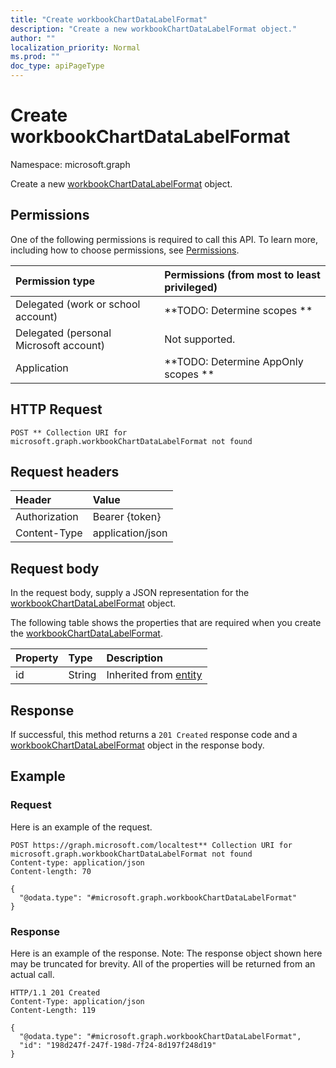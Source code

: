 ```yaml
---
title: "Create workbookChartDataLabelFormat"
description: "Create a new workbookChartDataLabelFormat object."
author: ""
localization_priority: Normal
ms.prod: ""
doc_type: apiPageType
---
```


# Create workbookChartDataLabelFormat

Namespace: microsoft.graph

Create a new [workbookChartDataLabelFormat](../resources/workbookchartdatalabelformat.md) object.

## Permissions
One of the following permissions is required to call this API. To learn more, including how to choose permissions, see [Permissions](/concepts/permissions-reference.md).

|Permission type|Permissions (from most to least privileged)|
|:---|:---|
|Delegated (work or school account)|**TODO: Determine scopes **|
|Delegated (personal Microsoft account)|Not supported.|
|Application|**TODO: Determine AppOnly scopes **|

## HTTP Request
<!-- {
  "blockType": "ignored"
}
-->
``` http
POST ** Collection URI for microsoft.graph.workbookChartDataLabelFormat not found
```

## Request headers
|Header|Value|
|:---|:---|
|Authorization|Bearer {token}|
|Content-Type|application/json|

## Request body
In the request body, supply a JSON representation for the [workbookChartDataLabelFormat](../resources/workbookchartdatalabelformat.md) object.

The following table shows the properties that are required when you create the [workbookChartDataLabelFormat](../resources/workbookchartdatalabelformat.md).

|Property|Type|Description|
|:---|:---|:---|
|id|String| Inherited from [entity](../resources/entity.md)|



## Response
If successful, this method returns a `201 Created` response code and a [workbookChartDataLabelFormat](../resources/workbookchartdatalabelformat.md) object in the response body.

## Example

### Request
Here is an example of the request.
<!-- {
  "blockType": "request",
  "name": "create_workbookchartdatalabelformat_from_"
}
-->
``` http
POST https://graph.microsoft.com/localtest** Collection URI for microsoft.graph.workbookChartDataLabelFormat not found
Content-type: application/json
Content-length: 70

{
  "@odata.type": "#microsoft.graph.workbookChartDataLabelFormat"
}
```

### Response
Here is an example of the response. Note: The response object shown here may be truncated for brevity. All of the properties will be returned from an actual call.
<!-- {
  "blockType": "response",
  "truncated": true,
  "@odata.type": "microsoft.graph.workbookchartdatalabelformat"
}
-->
``` http
HTTP/1.1 201 Created
Content-Type: application/json
Content-Length: 119

{
  "@odata.type": "#microsoft.graph.workbookChartDataLabelFormat",
  "id": "198d247f-247f-198d-7f24-8d197f248d19"
}
```

